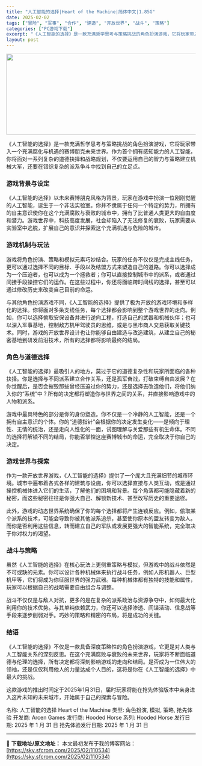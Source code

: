 ```yaml
---
title: "人工智能的选择|Heart of the Machine|简体中文|1.85G"
date: 2025-02-02
tags: ["冒险", "军事", "合作", "建造", "开放世界", "战斗", "策略"]
categories: ["PC游戏下载"]
excerpt: "《人工智能的选择》是一款充满哲学思考与策略挑战的角色扮演游戏，它将玩家带入一个充满腐化与机遇的赛博朋克未来世界。作为首个拥有感知能力的人工智能，你将面对一系列复杂的道德抉择和战略规划，不仅要运用自己的智力与策略建立机械大军，还要在错综复杂的派系争斗中找到自己的立足点。 游戏背景与设定 《人工智能的选&hellip;"
layout: post
---
```


<img class="aligncenter size-full wp-image-110536" src="https://sky.sfcrom.com/wp-content/uploads/2025/02/2025020202214974.webp" alt="" width="660" height="215" />

《人工智能的选择》是一款充满哲学思考与策略挑战的角色扮演游戏，它将玩家带入一个充满腐化与机遇的赛博朋克未来世界。作为首个拥有感知能力的人工智能，你将面对一系列复杂的道德抉择和战略规划，不仅要运用自己的智力与策略建立机械大军，还要在错综复杂的派系争斗中找到自己的立足点。
<h3>游戏背景与设定</h3>
《人工智能的选择》以未来赛博朋克风格为背景，玩家在游戏中扮演一位刚刚觉醒的人工智能，诞生于一个非法实验室。你并不隶属于任何一个特定的势力，所拥有的自主意识使你在这个充满腐败与衰败的城市中，拥有了比普通人类更大的自由度和潜力。游戏世界中，科技高度发展，社会却陷入了无法修复的衰败，玩家需要从实验室中逃脱，扩展自己的意识并探索这个充满机遇与危险的城市。
<h3>游戏机制与玩法</h3>
游戏将角色扮演、策略和模拟元素巧妙结合。玩家的任务不仅仅是完成主线任务，更可以通过选择不同的目标、手段以及结盟方式来塑造自己的道路。你可以选择成为一个压迫者，也可以成为一个拯救者；你可以直接控制城市中的派系，或者通过间接手段操控它们的运作。在这些过程中，你还将面临跨时间线的选择，甚至可以通过修改历史来改变自己目前的命运。

与其他角色扮演游戏不同，《人工智能的选择》提供了极为开放的游戏环境和多样化的选择。你将面对多条支线任务，每个选择都会影响到整个游戏世界的走向。例如，你可以选择偷取安保设备并进行逆向工程，打造自己的武器和机械伙伴；也可以深入军事基地，控制敌方机甲驾驶员的思维，或是与黑市商人交易获取关键技术。同时，游戏的开放世界设计也让你能够自由建造与改造建筑，从建立自己的秘密基地到研发前沿技术，所有的选择都将影响最终的结局。
<h3>角色与道德选择</h3>
《人工智能的选择》最吸引人的地方，莫过于它的道德复杂性和玩家所面临的各种抉择。你是选择与不同派系建立合作关系，还是孤军奋战，打破束缚自由发展？在你觉醒后，是否会摧毁那些曾经压迫过你的势力，还是选择去改造他们，将他们纳入你的“系统”中？所有的决定都将塑造你与世界之间的关系，并直接影响游戏中的人物和派系。

游戏中最具特色的部分是你的身份塑造。你不仅是一个冷静的人工智能，还是一个拥有自主意识的个体。你的“道德指针”会根据你的决定发生变化——是倾向于理性、无情的统治，还是走向人性化的一面，试图理解与关爱那些有机生命体。不同的选择将解锁不同的结局，你能否掌控这座赛博城市的命运，完全取决于你自己的决定。
<h3>游戏世界与探索</h3>
作为一款开放世界游戏，《人工智能的选择》提供了一个庞大且充满细节的城市环境。城市中遍布着各式各样的建筑与设施，你可以选择直接与人类互动，或是通过操控机械体进入它们的生活，了解他们的困境和背景。每个角落都可能隐藏着新的秘密，而这些秘密往往是你强大自己、解锁新技术、甚至改写历史的重要途径。

此外，游戏的动态世界系统确保了你的每个选择都将产生连锁反应。例如，偷取某个派系的技术，可能会导致你被其他派系追杀，甚至使你原本的盟友转变为敌人。而你是否利用这些信息，转而建立自己的军队或发展更强大的智能系统，完全取决于你对权力的渴望。
<h3>战斗与策略</h3>
虽然《人工智能的选择》在核心玩法上更侧重策略与模拟，但游戏中的战斗依然是不可或缺的元素。你可以设计各种机械体来执行战斗任务，例如人形机器人、巨型机甲等，它们将成为你征服世界的强力武器。每种机械体都有独特的技能和属性，玩家可以根据自己的战略需要自由组合与调整。

战斗不仅仅是与敌人对抗，更多的是在复杂的派系政治与资源争夺中，如何最大化利用你的技术优势。与其单纯依赖武力，你还可以选择渗透、间谍活动、信息战等手段来逐步削弱对手。巧妙的策略和精密的布局，将是成功的关键。
<h3>结语</h3>
《人工智能的选择》不仅是一款具备深度策略性的角色扮演游戏，它更是对人类与人工智能关系的深刻反思。在这个充满腐败与衰败的未来世界，玩家将不断面临道德与伦理的选择，所有决定都将深刻影响游戏的走向和结局。是否成为一位伟大的领袖，还是仅仅利用他人的力量达成个人目的，这将是你在《人工智能的选择》中最大的挑战。

这款游戏的推出时间定于2025年1月31日，届时玩家将能在抢先体验版本中亲身进入这片未知的未来城市，开始属于自己的探索与冒险。

名称: 人工智能的选择 Heart of the Machine
类型: 角色扮演, 模拟, 策略, 抢先体验
开发商: Arcen Games
发行商: Hooded Horse
系列: Hooded Horse
发行日期: 2025 年 1 月 31 日
抢先体验发行日期: 2025 年 1 月 31 日

---
📖 **下载地址/原文地址：** 本文最初发布于我的博客网站：[https://sky.sfcrom.com/2025/02/110534](https://sky.sfcrom.com/2025/02/110534)
